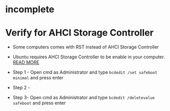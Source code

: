 # incomplete
# Verify for AHCI Storage Controller
- Some computers comes with RST instead of AHCI Storage Controller
- Ubuntu requires AHCI Storage Controller to be enable in your computer. [READ MORE](https://help.ubuntu.com/rst/)



- Step 1 - Open cmd as Administrator and type `bcdedit /set safeboot minimal` and press enter
- Step 2 - 
- Step 3- Open cmd as Administrator and type `bcdedit /deletevalue safeboot` and press enter
